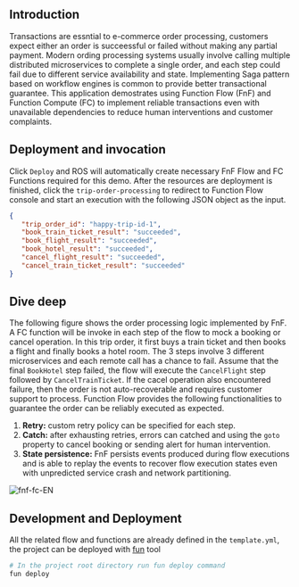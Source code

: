 ## Introduction
Transactions are essntial to e-commerce order processing, customers expect either an order is succeessful or failed without making any partial payment. Modern ording processing systems usually involve calling multiple distributed microservices to complete a single order, and each step could fail due to different service availability and state. Implementing Saga pattern based on workflow engines is common to provide better transactional guarantee. This application demostrates using Function Flow (FnF) and Function Compute (FC) to implement reliable transactions even with unavailable dependencies to reduce human interventions and customer complaints.

## Deployment and invocation

Click `Deploy` and ROS will automatically create necessary FnF Flow and FC Functions required for this demo. After the resources are deployment is finished, click the `trip-order-processing` to redirect to Function Flow console and start an execution with the following JSON object as the input.

```json
{
   "trip_order_id": "happy-trip-id-1",
   "book_train_ticket_result": "succeeded",
   "book_flight_result": "succeeded",
   "book_hotel_result": "succeeded",
   "cancel_flight_result": "succeeded",
   "cancel_train_ticket_result": "succeeded"
}
```

## Dive deep
The following figure shows the order processing logic implemented by FnF. A FC function will be invoke in each step of the flow to mock a booking or cancel operation. In this trip order, it first buys a train ticket and then books a flight and finally books a hotel room. The 3 steps involve 3 different microservices and each remote call has a chance to fail. Assume that the final `BookHotel` step failed, the flow will execute the `CancelFlight` step followed by `CancelTrainTicket`. If the cacel operation also encountered failure, then the order is not auto-recoverable and requires customer support to process. Function Flow provides the following functionalities to guarantee the order can be reliably executed as expected.

1. **Retry:** custom retry policy can be specified for each step.
2. **Catch:** after exhausting retries, errors can catched and using the `goto` property to cancel booking or sending alert for human intervention.
3. **State persistence:** FnF persists events produced during flow executions and is able to replay the events to recover flow execution states even with unpredicted service crash and network partitioning.

![fnf-fc-EN](https://img.alicdn.com/tfs/TB1PKZSvUY1gK0jSZFCXXcwqXXa-1541-1141.png)

## Development and Deployment
All the related flow and functions are already defined in the `template.yml`, the project can be deployed with [fun](https://github.com/alibaba/funcraft) tool

```bash
# In the project root directory run fun deploy command
fun deploy
```